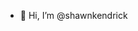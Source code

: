- 👋 Hi, I’m @shawnkendrick

<!---
shawnkendrick/shawnkendrick is a ✨ special ✨ repository because its `README.md` (this file) appears on your GitHub profile.
You can click the Preview link to take a look at your changes.
--->

